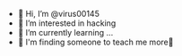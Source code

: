 - 👋 Hi, I’m @virus00145
- 👀 I’m interested in hacking 
- 🌱 I’m currently learning ...
- 💞️ I'm finding someone to teach me more💞


<!---
virus00145/virus00145 is a ✨ special ✨ repository because its `README.md` (this file) appears on your GitHub profile.
You can click the Preview link to take a look at your changes.
--->
